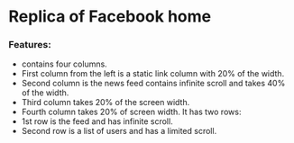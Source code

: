 Replica of Facebook home
=======


### Features:

  * contains four columns.
  * First column from the left is a static link column with 20% of the width.
  * Second column is the news feed contains infinite scroll and takes 40% of the  width.
  * Third column takes 20% of the screen width.
  * Fourth column takes 20% of screen width. It has two rows:
* 1st row is the feed and has infinite scroll.
* Second row is a list of users and has a limited scroll.